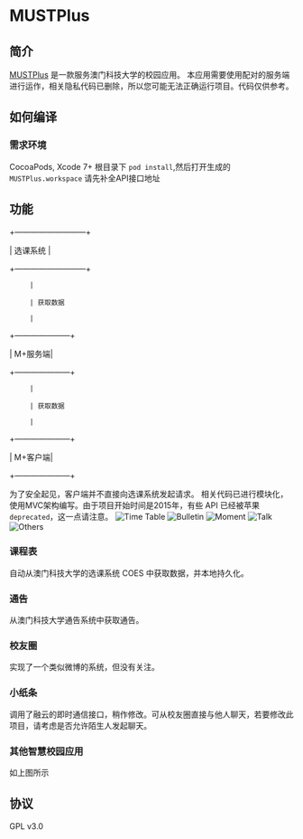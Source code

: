 # MUSTPlus
## 简介
[MUSTPlus](https://must.plus) 是一款服务澳门科技大学的校园应用。
本应用需要使用配对的服务端进行运作，相关隐私代码已删除，所以您可能无法正确运行项目。代码仅供参考。

## 如何编译
### 需求环境
CocoaPods, Xcode 7+
根目录下 `pod install`,然后打开生成的`MUSTPlus.workspace`
请先补全API接口地址

## 功能
+—————————+  

|  选课系统 |  

+—————————+

         |

         | 获取数据

         |

+———————+

| M+服务端|

+———————+

         |

         | 获取数据

         |

+———————+

| M+客户端|

+———————+

为了安全起见，客户端并不直接向选课系统发起请求。
相关代码已进行模块化，使用MVC架构编写。由于项目开始时间是2015年，有些 API 已经被苹果 `deprecated`，这一点请注意。
![Time Table](https://github.com/MUSTPlus/MUSTPlus/raw/master/preview1.png)
![Bulletin](https://github.com/MUSTPlus/MUSTPlus/raw/master/preview2.png)
![Moment](https://github.com/MUSTPlus/MUSTPlus/raw/master/preview3.png)
![Talk](https://github.com/MUSTPlus/MUSTPlus/raw/master/preview4.png)
![Others](https://github.com/MUSTPlus/MUSTPlus/raw/master/preview5.png)

### 课程表
自动从澳门科技大学的选课系统 COES 中获取数据，并本地持久化。

### 通告
从澳门科技大学通告系统中获取通告。

### 校友圈
实现了一个类似微博的系统，但没有关注。

### 小纸条
调用了融云的即时通信接口，稍作修改。可从校友圈直接与他人聊天，若要修改此项目，请考虑是否允许陌生人发起聊天。

### 其他智慧校园应用
如上图所示

## 协议
GPL v3.0

